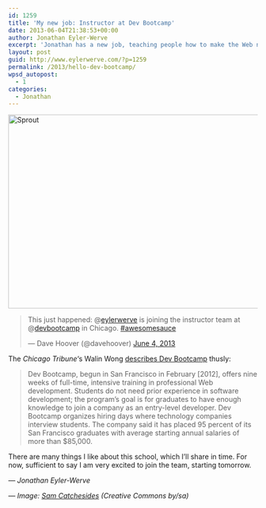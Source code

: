 ```yaml
---
id: 1259
title: 'My new job: Instructor at Dev Bootcamp'
date: 2013-06-04T21:38:53+00:00
author: Jonathan Eyler-Werve
excerpt: 'Jonathan has a new job, teaching people how to make the Web nice to use. '
layout: post
guid: http://www.eylerwerve.com/?p=1259
permalink: /2013/hello-dev-bootcamp/
wpsd_autopost:
  - 1
categories:
  - Jonathan
---
```

<img class="aligncenter size-large wp-image-1269" src="http://www.eylerwerve.com/wp-content/uploads/2013/06/seed-590x392.jpg" alt="Sprout" width="590" height="392" srcset="http://www.eylerwerve.com/wp-content/uploads/2013/06/seed-300x199.jpg 300w, http://www.eylerwerve.com/wp-content/uploads/2013/06/seed-590x392.jpg 590w, http://www.eylerwerve.com/wp-content/uploads/2013/06/seed-226x150.jpg 226w, http://www.eylerwerve.com/wp-content/uploads/2013/06/seed.jpg 1024w" sizes="(max-width: 590px) 100vw, 590px" />

<blockquote class="twitter-tweet">
  <p>
    This just happened: @<a href="https://twitter.com/eylerwerve">eylerwerve</a> is joining the instructor team at @<a href="https://twitter.com/devbootcamp">devbootcamp</a> in Chicago. <a href="https://twitter.com/search/%23awesomesauce">#awesomesauce</a>
  </p>
  
  <p>
    — Dave Hoover (@davehoover) <a href="https://twitter.com/davehoover/status/342057791223119872">June 4, 2013</a>
  </p>
</blockquote>



The _Chicago Tribune_&#8216;s Walin Wong [describes Dev Bootcamp](http://articles.chicagotribune.com/2012-12-03/business/chi-dev-bootcamp-coming-to-chicago-next-spring-20121203_1_starter-league-obtiva-code-academy) thusly:

> Dev Bootcamp, begun in San Francisco in February [2012], offers nine weeks of full-time, intensive training in professional Web development. Students do not need prior experience in software development; the program&#8217;s goal is for graduates to have enough knowledge to join a company as an entry-level developer. Dev Bootcamp organizes hiring days where technology companies interview students. The company said it has placed 95 percent of its San Francisco graduates with average starting annual salaries of more than $85,000.

There are many things I like about this school, which I&#8217;ll share in time. For now, sufficient to say I am very excited to join the team, starting tomorrow.

_&#8212; Jonathan Eyler-Werve_
  
_&#8212; Image: [Sam Catchesides](http://www.samcatchesides.com/) (Creative Commons by/sa)_